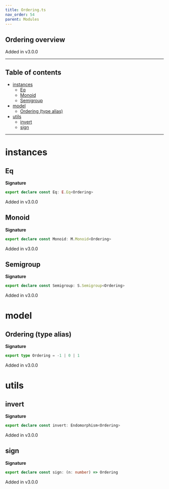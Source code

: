 ```yaml
---
title: Ordering.ts
nav_order: 54
parent: Modules
---
```


## Ordering overview

Added in v3.0.0

---

<h2 class="text-delta">Table of contents</h2>

- [instances](#instances)
  - [Eq](#eq)
  - [Monoid](#monoid)
  - [Semigroup](#semigroup)
- [model](#model)
  - [Ordering (type alias)](#ordering-type-alias)
- [utils](#utils)
  - [invert](#invert)
  - [sign](#sign)

---

# instances

## Eq

**Signature**

```ts
export declare const Eq: E.Eq<Ordering>
```

Added in v3.0.0

## Monoid

**Signature**

```ts
export declare const Monoid: M.Monoid<Ordering>
```

Added in v3.0.0

## Semigroup

**Signature**

```ts
export declare const Semigroup: S.Semigroup<Ordering>
```

Added in v3.0.0

# model

## Ordering (type alias)

**Signature**

```ts
export type Ordering = -1 | 0 | 1
```

Added in v3.0.0

# utils

## invert

**Signature**

```ts
export declare const invert: Endomorphism<Ordering>
```

Added in v3.0.0

## sign

**Signature**

```ts
export declare const sign: (n: number) => Ordering
```

Added in v3.0.0
